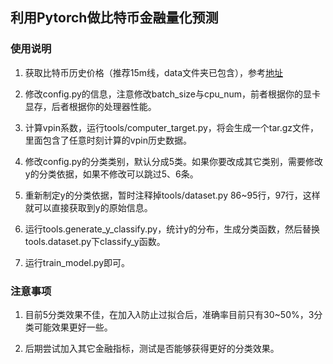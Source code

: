 ## 利用Pytorch做比特币金融量化预测
### 使用说明
1. 获取比特币历史价格（推荐15m线，data文件夹已包含），参考[地址](https://github.com/Tlntin/open_block_api)

2. 修改config.py的信息，注意修改batch_size与cpu_num，前者根据你的显卡显存，后者根据你的处理器性能。

3. 计算vpin系数，运行tools/computer_target.py，将会生成一个tar.gz文件，里面包含了任意时刻计算的vpin历史数据。

4. 修改config.py的分类类别，默认分成5类。如果你要改成其它类别，需要修改y的分类依据，如果不修改可以跳过5、6条。

5. 重新制定y的分类依据，暂时注释掉tools/dataset.py 86~95行，97行，这样就可以直接获取到y的原始信息。

6. 运行tools.generate_y_classify.py，统计y的分布，生成分类函数，然后替换tools.dataset.py下classify_y函数。

7. 运行train_model.py即可。

### 注意事项
1. 目前5分类效果不佳，在加入$\lambda$防止过拟合后，准确率目前只有30~50%，3分类可能效果更好一些。

2. 后期尝试加入其它金融指标，测试是否能够获得更好的分类效果。